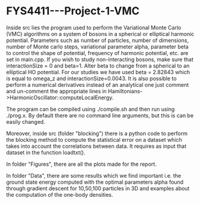# FYS4411---Project-1-VMC
Inside src lies the program used to perform the Variational Monte Carlo (VMC) algorithms on a system of bosons in a spherical or elliptical harmonic potential. 
Parameters such as number of particles, number of dimensions, number of Monte carlo steps, variational parameter alpha, parameter beta to control the shape of potential, frequency of harmonic potential, etc. are set in main.cpp. If you wish to study non-interacting bosons, make sure that interactionSize = 0 and beta=1. Alter beta to change from a spherical to an elliptical HO potential. For our studies we have used beta = 2.82843 which is equal to omega_z and interactionSize=0.0043. It is also possible to perform a numerical derivatives instead of an analytical one just comment and un-comment the appropriate lines in Hamiltonians->HarmonicOscillator::computeLocalEnergy.

The program can be compiled using ./compile.sh and then run using ./prog.x. 
By default there are no command line arguments, but this is can be easily changed.

Moreover, inside src (folder "blocking") there is a python code to perform the blocking method to compute the statistical error on a dataset which takes into account the correlations between data. It requires as input that dataset in the function loadtxt().

In folder "Figures", there are all the plots made for the report.

In folder "Data", there are some results which we find important i.e. the ground state energy computed with the optimal parameters alpha found through gradient descent for 10,50,100 particles in 3D and examples about the computation of the one-body densities.
